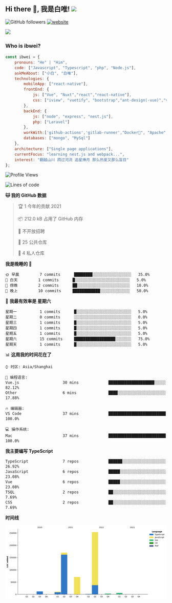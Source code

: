 <h2> Hi there 👋, 我是白唯! <img src="https://media.giphy.com/media/12oufCB0MyZ1Go/giphy.gif" width="50"></h2>

![GitHub followers](https://img.shields.io/github/followers/ibwei?label=Follow&style=social) [![website](https://img.shields.io/badge/Website-46a2f1.svg?&style=flat-square&logo=Google-Chrome&logoColor=white&link=https://me.ibwei.com/)](http://me.ibwei.com/)

![](https://github-readme-stats.vercel.app/api?username=ibwei)


### Who is ibwei?

```javascript
const ibwei = {
    pronouns: "He" | "Him",
    code: ["Javascript", "Typescript", "php", "Node.js"],
    askMeAbout: ["小白", "白唯"],
    technologies: {
        mobileApp: ["react-native"],
        frontEnd: {
            js: ["Vue", "Nuxt","react","react-native"],
            css: ["iview", "vuetify", "bootstrap","ant-design(-vue)","vant"]
        },
        backEnd: {
            js: ["node", "express", "nest.js"],
            php: ["Laravel"]
        },
        workWith:['github-actions','gitlab-runner',"Docker🐳", "Apache", "Nginx"],
        databases: ["mongo", "MySql"]
    },
    architecture: ["Single page applications"],
    currentFocus: "learning nest.js and webpack...",
    interest: "翻越山川 跨过河流 追星捧月 那么热爱又那么盲目"
};

```
<!--START_SECTION:waka-->
![Profile Views](http://img.shields.io/badge/%E4%B8%AA%E4%BA%BA%E5%B0%81%E9%9D%A2%E8%A7%82%E7%9C%8B%E6%AC%A1%E6%95%B0-0-blue)

![Lines of code](https://img.shields.io/badge/%E4%BB%8E%E3%80%8C%E4%BD%A0%E5%A5%BD%E4%B8%96%E7%95%8C%E3%80%8D%E6%88%91%E5%B7%B2%E7%BB%8F%E5%86%99%E4%BA%86-889%20%E8%A1%8C%E4%BB%A3%E7%A0%81-blue)

**🐱 我的 GitHub 数据** 

> 🏆 1 今年的贡献 2021
 > 
> 📦 212.0 kB 占用了 GitHub 内存 
 > 
> 🚫 不开放招聘
 > 
> 📜 25 公共仓库 
 > 
> 🔑 4 私人仓库  
 > 
**我是晚睡的 🦉** 

```text
🌞 早晨         7 commits      ████████░░░░░░░░░░░░░░░░░   35.0% 
🌆 白天         1 commits      █░░░░░░░░░░░░░░░░░░░░░░░░   5.0% 
🌃 傍晚         2 commits      ██░░░░░░░░░░░░░░░░░░░░░░░   10.0% 
🌙 晚上         10 commits     ████████████░░░░░░░░░░░░░   50.0%

```
📅 **我最有效率是 星期六** 

```text
星期一          1 commits      █░░░░░░░░░░░░░░░░░░░░░░░░   5.0% 
星期二          0 commits      ░░░░░░░░░░░░░░░░░░░░░░░░░   0.0% 
星期三          1 commits      █░░░░░░░░░░░░░░░░░░░░░░░░   5.0% 
星期四          1 commits      █░░░░░░░░░░░░░░░░░░░░░░░░   5.0% 
星期五          1 commits      █░░░░░░░░░░░░░░░░░░░░░░░░   5.0% 
星期六          15 commits     ██████████████████░░░░░░░   75.0% 
星期天          1 commits      █░░░░░░░░░░░░░░░░░░░░░░░░   5.0%

```


📊 **这周我的时间花在了** 

```text
⌚︎ 时区: Asia/Shanghai

💬 编程语言: 
Vue.js                   30 mins             ████████████████████░░░░░   82.12% 
Other                    6 mins              ████░░░░░░░░░░░░░░░░░░░░░   17.88%

🔥 编辑器: 
VS Code                  37 mins             █████████████████████████   100.0%

💻 操作系统: 
Mac                      37 mins             █████████████████████████   100.0%

```

**我主要编写 TypeScript** 

```text
TypeScript               7 repos             ██████░░░░░░░░░░░░░░░░░░░   26.92% 
JavaScript               6 repos             █████░░░░░░░░░░░░░░░░░░░░   23.08% 
Vue                      6 repos             █████░░░░░░░░░░░░░░░░░░░░   23.08% 
TSQL                     2 repos             ██░░░░░░░░░░░░░░░░░░░░░░░   7.69% 
CSS                      2 repos             ██░░░░░░░░░░░░░░░░░░░░░░░   7.69%

```


**时间线**

![Chart not found](https://raw.githubusercontent.com/ibwei/ibwei/main/charts/bar_graph.png) 


<!--END_SECTION:waka-->
